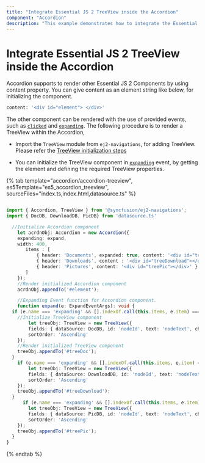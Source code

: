 ```yaml
---
title: "Integrate Essential JS 2 TreeView inside the Accordion"
component: "Accordion"
description: "This example demonstrates how to integrate the Essential JS 2 TreeView component inside the Essential JS 2 Accordion component."
---
```


# Integrate Essential JS 2 TreeView inside the Accordion

Accordion supports to render other Essential JS 2 Components by using content property. You can give content as an element string like below, for initializing the component.

```js
content: '<div id="element"> </div>'
```

The other component can be rendered with the use of provided events, such as [`clicked`](../../api/accordion#clicked) and [`expanding`](../../api/accordion#expanding).
The following procedure is to render a TreeView within the Accordion,

* Import the `TreeView` module from `ej2-navigations`, for adding TreeView. Please refer the [TreeView initialization steps](../../treeview/getting-started/)

* You can initialize the TreeView component in [`expanding`](../../api/accordion#expanding) event, by getting the element and defining the required TreeView properties.

{% tab template="accordion/accordion-treeview", es5Template="es5_accordion_treeview", sourceFiles="index.ts,index.html,datasource.ts" %}

```typescript

import { Accordion, TreeView } from '@syncfusion/ej2-navigations';
import { DocDB, DownloadDB, PicDB} from 'datasource.ts'

  //Initialize Accordion component
    let acrdnObj: Accordion = new Accordion({
    expanding: expand,
    width: 400,
       items : [
           { header: 'Documents', expanded: true, content: '<div id="treeDoc"></div>' },
           { header: 'Downloads', content : '<div id="treeDownload"></div>' },
           { header: 'Pictures', content: '<div id="treePic"></div>' },
       ]
    });
    //Render initialized Accordion component
    acrdnObj.appendTo('#element');

    //Expanding Event function for Accordion component.
    function expand(e: ExpandEventArgs): void {
  if (e.name === 'expanding' && [].indexOf.call(this.items, e.item) === 0 && e.element.querySelector('#treeDoc').childElementCount === 0) {
    //Initialize TreeView component
        let treeObj: TreeView = new TreeView({
        fields: { dataSource: DocDB, id: 'nodeId', text: 'nodeText', child: 'nodeChild', iconCss: 'icon', imageUrl: 'image' },
        sortOrder: 'Ascending'
    });
    //Render initialized TreeView component
    treeObj.appendTo('#treeDoc');
  }
    if (e.name === 'expanding' && [].indexOf.call(this.items, e.item) === 1 && e.element.querySelector('#treeDownload').childElementCount === 0) {
        let treeObj: TreeView = new TreeView({
        fields: { dataSource: DownloadDB, id: 'nodeId', text: 'nodeText', child: 'nodeChild', iconCss: 'icon', imageUrl: 'image' },
        sortOrder: 'Ascending'
    });
    treeObj.appendTo('#treeDownload');
  }
      if (e.name === 'expanding' && [].indexOf.call(this.items, e.item) === 2 && e.element.querySelector('#treePic').childElementCount === 0) {
        let treeObj: TreeView = new TreeView({
        fields: { dataSource: PicDB, id: 'nodeId', text: 'nodeText', child: 'nodeChild', iconCss: 'icon', imageUrl: 'image' },
        sortOrder: 'Ascending'
    });
    treeObj.appendTo('#treePic');
  }
}

```

{% endtab %}
